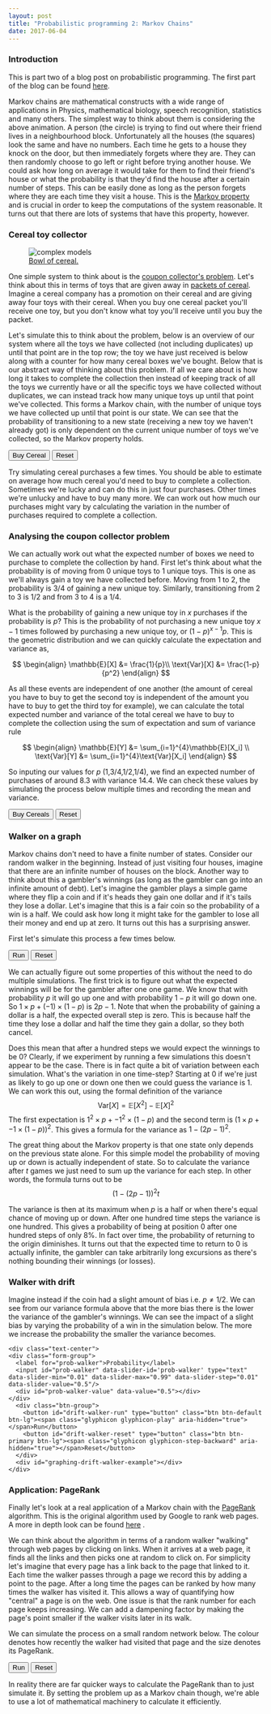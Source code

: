 ```yaml
---
layout: post
title: "Probabilistic programming 2: Markov Chains"
date: 2017-06-04
---
```


### Introduction


<div class="row">
  <div class="col-md-8 col-md-offset-2 col-xs-10 col-xs-offset-1">
    <div class="text-center">
      <div id="simple-walker-example"></div>
    </div>
  </div>
</div>

This is part two of a blog post on probabilistic programming. The first part of
the blog can be found [here]({{site.url}}/blog/2017/04/20/mcmc).

Markov chains are mathematical constructs with a wide range of applications in
Physics, mathematical biology, speech recognition, statistics and many others.
The simplest way to think about them is considering the above animation. A person (the circle)
is trying to find out where their friend lives in a neighbourhood block. Unfortunately
all the houses (the squares) look the same and have no numbers. Each time he gets to
a house they knock on the door, but then immediately forgets where they are. They can
then randomly choose to go left or right before trying another house. We could ask how long on
average it would take for them to find their friend's house or what the probability is that they'd
find the house after a certain number of steps. This can be easily done as long as the person
forgets where they are each time they visit a house. This is the [Markov property](https://en.wikipedia.org/wiki/Markov_property) and is crucial in
order to keep the computations of the system reasonable. It turns out that there are lots of systems that
have this property, however.

### Cereal toy collector
<figure class="figure">
    <img class="center-block img-responsive" src ="{{site.url}}/img/mcmc2/cereal.jpg" alt="complex models" />
    <figcaption class="figure-caption text-center">
    <a href="https://www.flickr.com/photos/j0annie/15535885191/in/photolist-pERtpv-31eME-gx746-zajaP-q2x7DD-gUMcE-a4icZ-onbTxb-7Nnc-byFmWe-zH1rW-p9HQ93-p9uhrv-ph39UU-qe2np6-rud3Q1-pWtnjw-qzUq8F-pCUMxd-qzQwim-pD99sc-qiuj3v-qikHhW-pCUNTj-qiumHv-qisGzk-qxCd1u-qikEVG-qimsrJ-jJYgZ-8ML189-4CvrPN-6vXBPn-9ga8DM-p7HFiy-5cWLPV-oYm1Rt-p7HN8W-qzQxG3-qimpAd-qzQvwG-pD99Zz-nDJxTK-pD98AH-qxCfCU-qzUo7r-qxCg8w-qzJCBK-dgot1w-p9KDMk">Bowl of cereal.</a>
    </figcaption>
</figure>

One simple system to think about is the [coupon collector's problem](https://en.wikipedia.org/wiki/Coupon_collector%27s_problem). Let's think
about this in terms of toys that are given away in [packets of cereal](https://en.wikipedia.org/wiki/Cereal_box_prize).
Imagine a cereal company has a promotion on their cereal and are giving away four
toys with their cereal. When you buy one cereal packet you'll receive one toy, but you don't
know what toy you'll receive until you buy the packet.

Let's simulate this to think about the problem, below is an overview of our system
where all the toys we have collected (not including duplicates) up until that point are in the top row; the toy we
have just received is below along with a counter for how many cereal boxes we've bought. Below that is our abstract way
of thinking about this problem. If all we care about is how long it takes to complete the collection then instead of keeping
track of all the toys we currently have or all the specific toys we have collected without duplicates, we can instead track
how many unique toys up until that point we've collected. This forms a Markov chain, with the number of unique toys we have collected up until that point is our state. We can see that the probability of transitioning to a new state (receiving a new toy we haven't already got) is only dependent on the current unique number of toys we've collected, so the Markov property holds.

<div class="row">
   <div class="col-md-8 col-md-offset-2 col-xs-10 col-xs-offset-1">
   <div class="text-center">
     <div class="btn-group">
       <button id="buy-cereal" type="button" class="btn btn-default btn-lg"><span class="glyphicon glyphicon-shopping-cart" aria-hidden="true"></span>Buy Cereal</button>
       <button id="reset-cereal" type="button" class="btn btn-primary btn-lg"><span class="glyphicon glyphicon-step-backward" aria-hidden="true"></span>Reset</button>
     </div>
    <div id="cereal-toy-example"></div>
   </div>
</div>
</div>

Try simulating cereal purchases a few times. You should be able to estimate on average how much cereal you'd need to buy to
complete a collection. Sometimes we're lucky and can do this in just four purchases. Other times we're unlucky and have to buy many more. We can work out how much our purchases might vary by calculating the variation in the number of purchases required to complete a collection.


### Analysing the coupon collector problem

We can actually work out what the expected number of boxes we need to purchase to
complete the collection by hand. First let's think about what the probability
is of moving from 0 unique toys to 1 unique toys. This is one as we'll always
gain a toy we have collected before. Moving from 1 to 2, the probability is $3/4$
of gaining a new unique toy. Similarly, transitioning from 2 to 3 is $1/2$ and from
3 to 4 is a $1/4$.

What is the probability of gaining a new unique toy in $x$ purchases if the
probability is $p$?
This is the probability of not purchasing a new unique toy $x-1$ times followed
by purchasing a new unique toy, or $(1-p)^{x-1}p$. This is the geometric distribution
and we can quickly calculate the expectation and variance as,

$$
    \begin{align}
        \mathbb{E}[X] &= \frac{1}{p}\\
        \text{Var}[X] &= \frac{1-p}{p^2}
    \end{align}
$$

As all these events are independent of one another (the amount of cereal you
have to buy to get the second toy is independent of the amount you have to
buy to get the third toy for example), we can calculate the total expected
number and variance of the total cereal we have to buy to complete the collection
using the sum of expectation and sum of variance rule

$$
\begin{align}
   \mathbb{E}[Y] &= \sum_{i=1}^{4}\mathbb{E}[X_i] \\
   \text{Var}[Y] &= \sum_{i=1}^{4}\text{Var}[X_i]
   \end{align}
$$

So inputing our values for $p$ ($1$,$3/4$,$1/2$,$1/4$), we find an expected number
of purchases of around $8.3$ with variance $14.4$. We can check these values by
simulating the process below multiple times and recording the mean and variance.


<div class="row">
   <div class="col-md-8 col-md-offset-2 col-xs-10 col-xs-offset-1">
    <div class="text-center">
      <div class="btn-group">
        <button id="buy-cereals" type="button" class="btn btn-default btn-lg"><span class="glyphicon glyphicon-shopping-cart" aria-hidden="true"></span>Buy Cereals</button>
        <button id="reset-cereals" type="button" class="btn btn-primary btn-lg"><span class="glyphicon glyphicon-step-backward" aria-hidden="true"></span>Reset</button>
      </div>
      <div id="cereal-multiple"></div>
    </div>
   </div>
</div>

### Walker on a graph

Markov chains don't need to have a finite number of states. Consider our random
walker in the beginning. Instead of just visiting four houses, imagine that there
are an infinite number of houses on the block. Another way to think about this a
gambler's winnings (as long as the gambler can go into an infinite amount of debt).
Let's imagine the gambler plays a simple game where they flip a coin and if it's heads
they gain one dollar and if it's tails they lose a dollar. Let's imagine that this is a fair
coin so the probability of a win is a half. We could ask how long it might take for the gambler
to lose all their money and end up at zero. It turns out this has a surprising answer.

First let's simulate this process a few times below.

<div class="row">
  <div class="col-md-10 col-md-offset-1 col-xs-10 col-xs-offset-1">
    <div class="text-center">
      <div class="btn-group">
        <button id="walker-run" type="button" class="btn btn-default btn-lg"><span class="glyphicon glyphicon-play" aria-hidden="true"></span>Run</button>
        <button id="walker-reset" type="button" class="btn btn-primary btn-lg"><span class="glyphicon glyphicon-step-backward" aria-hidden="true"></span>Reset</button>
      </div>
      <div id="graphing-walker-example"></div>
    </div>
  </div>
</div>

We can actually figure out some properties of this without the need to do
multiple simulations. The first trick is to figure out what the expected winnings
 will be for the gambler after one one game. We know that with probability $p$ it will go
up one and with probability $1-p$ it will go down one. So
$1\times p + (-1)\times(1-p)$ is $2p -1$. Note that when the probability of gaining a dollar
 is a half, the expected overall step is zero. This is because half the time
they lose a dollar and half the time they gain a dollar, so they both cancel.

Does this mean that after a hundred steps we would expect the winnings to be 0?
 Clearly, if we experiment by running a few simulations this doesn't appear to
 be the case. There is in fact quite a bit of variation between each simulation.
 What's the variation in one time-step? Starting at 0 if we're just as likely to
 go up one or down one then we could guess the variance is 1. We can work this
 out, using the formal definition of the variance
 $$\text{Var}[X] = \mathbb{E}[X^2]-\mathbb{E}[X]^2$$
 The first expectation is $1^2\times p + -1^2 \times (1-p)$ and the second term is
 $(1\times p + -1 \times (1-p))^2$. This gives a formula for the variance as
 $1-(2p-1)^2$.

 The great thing about the Markov property is that one state only depends on the
 previous state alone. For this simple model the probability of moving up or down
 is actually independent of state. So to calculate the variance after $t$ games
 we just need to sum up the variance for each step. In other words, the formula
 turns out to be
 $$(1-(2p-1))^2 t$$

 The variance is then at its maximum when $p$ is a half or when there's equal
 chance of moving up or down. After one hundred time steps the variance is one
 hundred. This gives a probability of being at position 0 after one hundred
 steps of only $8\%$. In fact over time, the probability of returning to the origin
 diminishes. It turns out that the expected time to return to $0$ is actually infinite,
 the gambler can take arbitrarily long excursions as there's nothing bounding their winnings
 (or losses).

### Walker with drift

Imagine instead if the coin had a slight amount of bias i.e. $p\neq 1/2$. We can see from
our variance formula above that the more bias there is the lower the variance of
the gambler's winnings. We can see the impact of a slight bias by varying the
probability of a win in the simulation below. The more we increase the probability
the smaller the variance becomes.

<div class="row">
  <div class="col-md-10 col-md-offset-1 col-xs-10 col-xs-offset-1">

    <div class="text-center">
    <div class="form-group">
      <label for="prob-walker">Probability</label>
      <input id="prob-walker" data-slider-id='prob-walker' type="text" data-slider-min="0.01" data-slider-max="0.99" data-slider-step="0.01" data-slider-value="0.5"/>
      <div id="prob-walker-value" data-value="0.5"></div>
    </div>
      <div class="btn-group">
        <button id="drift-walker-run" type="button" class="btn btn-default btn-lg"><span class="glyphicon glyphicon-play" aria-hidden="true"></span>Run</button>
        <button id="drift-walker-reset" type="button" class="btn btn-primary btn-lg"><span class="glyphicon glyphicon-step-backward" aria-hidden="true"></span>Reset</button>
      </div>
      <div id="graphing-drift-walker-example"></div>
    </div>
  </div>
</div>




### Application: PageRank

Finally let's look at a real application of a Markov chain with the
[PageRank](https://en.wikipedia.org/wiki/PageRank) algorithm. This is the original
algorithm used by Google to rank web pages. A more in depth look can be found
[here](http://www.cs.princeton.edu/~chazelle/courses/BIB/pagerank.htm) .

We can think about the algorithm in terms of a random walker "walking" through
web pages by clicking on links. When it arrives at a web page, it finds all the
links and then picks one at random to click on. For simplicity let's imagine that
every page has a link back to the page that linked to it. Each time the walker
passes through a page we record this by adding a point to the page. After a long
time the pages can be ranked by how many times the walker has visited it. This
allows a way of quantifying how "central" a page is on the web. One issue is
that the rank number for each page keeps increasing. We can add a dampening factor
by making the page's point smaller if the walker visits later in its walk.

We can simulate the process on a small random network below. The colour denotes
how recently the walker had visited that page and the size denotes its PageRank.


<div class="row">
   <div class="col-md-10 col-md-offset-1 col-xs-10 col-xs-offset-1">
      <div class="text-center">
        <div class="btn-group">
          <button id="network-play" type="button" class="btn btn-default btn-lg"><span class="glyphicon glyphicon-glyphicon-play" aria-hidden="true"></span>Run</button>
          <button id="network-reset" type="button" class="btn btn-primary btn-lg"><span class="glyphicon glyphicon-step-backward" aria-hidden="true"></span>Reset</button>
        </div>
          <div id="network-example"></div>
      </div>
   </div>
</div>

In reality there are far quicker ways to calculate the PageRank than
to just simulate it. By setting the problem up as a Markov chain though, we're
able to use a lot of mathematical machinery to calculate it efficiently.
<!-- jQuery -->
<script src="{{ site.url }}/js/jquery.min.js"></script>

<!-- Plugin JavaScript -->
<script src="https://cdnjs.cloudflare.com/ajax/libs/jquery-easing/1.3/jquery.easing.min.js"></script>


<!-- Bootstrap -->
<script src="{{ site.url }}/js/bootstrap-slider.js"></script>

<!-- D3 js -->
<script src="https://d3js.org/d3.v3.js"></script>

<!-- main js -->
<script src="{{ site.url }}/js/mcmc2.js"></script>
